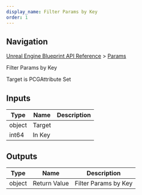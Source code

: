 ```yaml
---
display_name: Filter Params by Key
order: 1
---
```

## Navigation

[Unreal Engine Blueprint API Reference](https://dev.epicgames.com/documentation/en-us/unreal-engine/BlueprintAPI) > [Params](https://dev.epicgames.com/documentation/en-us/unreal-engine/BlueprintAPI/Params)

Filter Params by Key

Target is PCGAttribute Set

## Inputs

| Type | Name | Description |
| --- | --- | --- |
| object | Target |  |
| int64 | In Key |  |

## Outputs

| Type | Name | Description |
| --- | --- | --- |
| object | Return Value | Filter Params by Key |
